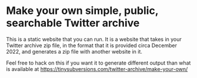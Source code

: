 # Make your own simple, public, searchable Twitter archive

This is a static website that you can run. It is a website that takes in your Twitter archive zip file, in the format that it is provided circa December 2022, and generates a zip file with another website in it.

Feel free to hack on this if you want it to generate different output than what is available at https://tinysubversions.com/twitter-archive/make-your-own/
